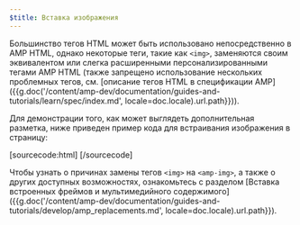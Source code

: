 ```yaml
---
$title: Вставка изображения
---
```


Большинство тегов HTML может быть использовано непосредственно в AMP HTML, однако некоторые теги, такие как `<img>`, заменяются своим эквивалентом или слегка расширенными персонализированными тегами AMP HTML (также запрещено использование нескольких проблемных тегов, см. [описание тегов HTML в спецификации AMP]({{g.doc('/content/amp-dev/documentation/guides-and-tutorials/learn/spec/index.md', locale=doc.locale).url.path}})).

Для демонстрации того, как может выглядеть дополнительная разметка, ниже приведен пример кода для встраивания изображения в страницу:

[sourcecode:html]
<amp-img src="welcome.jpg" alt="Welcome" height="400" width="800"></amp-img>
[/sourcecode]

Чтобы узнать о причинах замены тегов `<img>` на `<amp-img>`, а также о других доступных возможностях, ознакомьтесь с разделом [Вставка встроенных фреймов и мультимедийного содержимого]({{g.doc('/content/amp-dev/documentation/guides-and-tutorials/develop/amp_replacements.md', locale=doc.locale).url.path}}).
